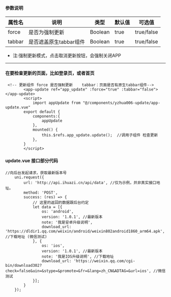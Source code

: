 #### 参数说明
|  属性名 | 说明  | 类型  | 默认值  | 可选值  |
| ------------ | ------------ | ------------ | ------------ | ------------ |
|  force   | 是否为强制更新                | Boolean  | true  | true/false  |
|  tabbar | 是否遮盖原生tabbar组件  | Boolean  | true  |  true/false |
- 注:强制更新模式，点击取消更新按钮，会强制关闭APP

------------



#### 在要检查更新的页面，比如登录页，或者首页


     <!-- 更新组件 force 是否强制更新    tabbar：页面是否有原生tabbar组件-->
            <app-update ref="app_update" :force="true" :tabbar="false"></app-update>
            <script>
                import appUpdate from "@/components/yzhua006-update/app-update.vue"
            export default {
                components:{
                    appUpdate
                },
                mounted() {
                    this.$refs.app_update.update();  //调用子组件 检查更新
                },
            }
            </script>
#### update.vue 接口部分代码
    //向后台发起请求，获取最新版本号
        uni.request({
            url: 'http://api.ihuazi.cn/api/data', //仅为示例，并非真实接口地址。
            method: 'POST',
            success: (res) => {
                // 这里的返回的数据跟后台约定
                let data = [{
                    os: 'android',
                    version: '1.0.1', //最新版本
                    note: '我是安卓升级说明',
                    download_url: 'https://dldir1.qq.com/weixin/android/weixin802android1860_arm64.apk', //下载地址 (微信测试)
                }, {
                    os: 'ios',
                    version: '1.0.1', //最新版本
                    note: '我是IOS升级说明', //下载地址
                    download_url: 'https://weixin.qq.com/cgi-bin/download302?check=false&uin=&stype=&promote=&fr=&lang=zh_CN&ADTAG=&url=ios', //微信测试
                }];
            }
        });